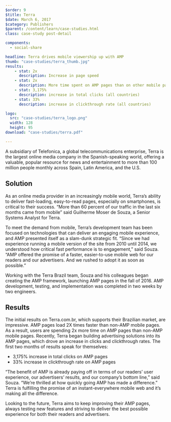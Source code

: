 ```yaml
---
$order: 9
$title: Terra
$date: March 6, 2017
$category: Publishers
$parent: /content/learn/case-studies.html
class: case-study post-detail

components:
  - social-share

headline: Terra drives mobile viewership up with AMP
thumb: "case-studies/terra_thumb.jpg"
results:
    - stat: 2x
      description: Increase in page speed
    - stat: 2x
      description: More time spent on AMP pages than on other mobile pages (Brazil)
    - stat: 3,175%
      description: increase in total clicks (all countries)
    - stat: 33%
      description: increase in clickthrough rate (all countries)

logo:
  src: "case-studies/terra_logo.png"
  width: 128
  height: 95
download: "case-studies/terra.pdf"

---
```


<div class="img-left">
    <amp-img width="800" height="1371" layout="responsive" src="/static/img/case-studies/terra_framed1.png"></amp-img>
</div>

A subsidiary of Telefonica, a global telecommunications enterprise, Terra is the largest online media company in the Spanish-speaking world, offering a valuable, popular resource for news and entertainment to more than 100 million people monthly across Spain, Latin America, and the U.S. 

## Solution

As an online media provider in an increasingly mobile world, Terra’s ability to deliver fast-loading, easy-to-read pages, especially on smartphones, is critical to their success. “More than 60 percent of our traffic in the last six months came from mobile” said Guilherme Moser de Souza, a Senior Systems Analyst for Terra. 

To meet the demand from mobile, Terra’s development team has been focused on technologies that can deliver an engaging mobile experience, and AMP presented itself as a slam-dunk strategic fit. “Since we had experience running a mobile version of the site from 2010 until 2014, we understood how critical fast performance is to engagement,” said Souza. “AMP offered the promise of a faster, easier-to-use mobile web for our readers and our advertisers. And we rushed to adopt it as soon as possible.”

Working with the Terra Brazil team, Souza and his colleagues began creating the AMP framework, launching AMP pages in the fall of 2016. AMP development, testing, and implementation was completed in two weeks by two engineers. 

## Results

<div class="img-right">
    <amp-img width="800" height="1371" layout="responsive" src="/static/img/case-studies/terra_framed2.png"></amp-img>
</div>

The initial results on Terra.com.br, which supports their Brazilian market, are impressive. AMP pages load 2X times faster than non-AMP mobile pages. As a result, users are spending 2x more time on AMP pages than non-AMP mobile pages. Recently, Terra began building advertising solutions into its AMP pages, which drove an increase in clicks and clickthrough rates. The first two months of results speak for themselves:

- 3,175% increase in total clicks on AMP pages
- 33% increase in clickthrough rate on AMP pages

“The benefit of AMP is already paying off in terms of our readers’ user experience, our advertisers’ results, and our company’s bottom line,” said Souza. “We’re thrilled at how quickly going AMP has made a difference.” Terra is fulfilling the promise of an instant-everywhere mobile web and it’s making all the difference.

Looking to the future, Terra aims to keep improving their AMP pages, always testing new features and striving to deliver the best possible experience for both their readers and advertisers. 